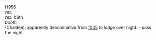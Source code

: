 <body>
  <p>H956<br>  בּוּת  <br> בּוּת  ‎  bûth  <br><i>booth </i><br>(Chaldee); apparently denominative from <a href="h1005.htm">1005</a>  to <i>lodge</i> over night: - pass the night.<br></p>
 </body>